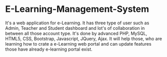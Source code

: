 # E-Learning-Management-System
It's a web application for e-Learning. It has three type of user such as Admin, Teacher and Student dashboard and lot's of collaboration in between all those account type. It's done by advanced PHP, MySQL, HTML5, CSS, Bootstrap, Javascript, JQuery, Ajax. It will help those, who are learning how to crate a e-Learning web portal and can update features those have already e-learning portal exist.
